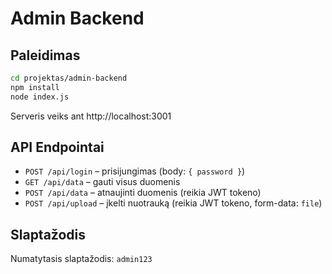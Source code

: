 # Admin Backend

## Paleidimas

```bash
cd projektas/admin-backend
npm install
node index.js
```

Serveris veiks ant http://localhost:3001

## API Endpointai

- `POST /api/login` – prisijungimas (body: `{ password }`)
- `GET /api/data` – gauti visus duomenis
- `POST /api/data` – atnaujinti duomenis (reikia JWT tokeno)
- `POST /api/upload` – įkelti nuotrauką (reikia JWT tokeno, form-data: `file`)

## Slaptažodis

Numatytasis slaptažodis: `admin123` 
